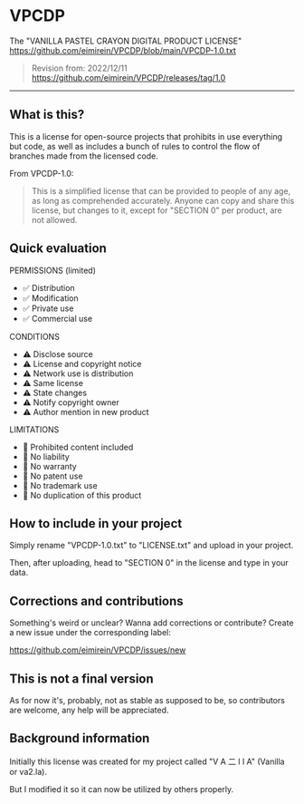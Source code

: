 # VPCDP
The "VANILLA PASTEL CRAYON DIGITAL PRODUCT LICENSE"
https://github.com/eimirein/VPCDP/blob/main/VPCDP-1.0.txt
> Revision from: 2022/12/11
https://github.com/eimirein/VPCDP/releases/tag/1.0
- - -
## What is this?
This is a license for open-source projects that prohibits in use everything but code,
as well as includes a bunch of rules to control the flow of branches made from the licensed code.

From VPCDP-1.0:
> This is a simplified license that can be provided to people of any age, as long as comprehended accurately.
Anyone can copy and share this license, but changes to it, except for "SECTION 0" per product, are not allowed.

## Quick evaluation
PERMISSIONS (limited)
- ✅ Distribution
- ✅ Modification
- ✅ Private use
- ✅ Commercial use

CONDITIONS
- ⚠️ Disclose source
- ⚠️ License and copyright notice
- ⚠️ Network use is distribution
- ⚠️ Same license
- ⚠️ State changes
- ⚠️ Notify copyright owner
- ⚠️ Author mention in new product

LIMITATIONS
- 🚫 Prohibited content included
- 🚫 No liability
- 🚫 No warranty
- 🚫 No patent use
- 🚫 No trademark use
- 🚫 No duplication of this product

## How to include in your project
Simply rename "VPCDP-1.0.txt" to "LICENSE.txt" and upload in your project.

Then, after uploading, head to "SECTION 0" in the license and type in your data.

## Corrections and contributions
Something's weird or unclear? Wanna add corrections or contribute? Create a new issue under the corresponding label:

https://github.com/eimirein/VPCDP/issues/new

## This is not a final version
As for now it's, probably, not as stable as supposed to be, so contributors are welcome,
any help will be appreciated.

## Background information
Initially this license was created for my project called "V A 二 l l A" (Vanilla or va2.la).

But I modified it so it can now be utilized by others properly.
